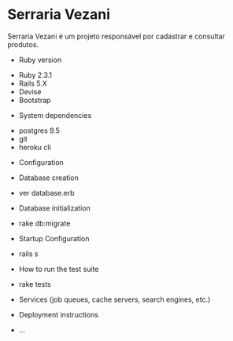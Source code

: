 # Serraria Vezani
Serraria Vezani é um projeto responsável por cadastrar e consultar produtos.

* Ruby version
 - Ruby 2.3.1
 - Rails 5.X
 - Devise
 - Bootstrap

* System dependencies
 - postgres 9.5
 - git
 - heroku cli

* Configuration

* Database creation
 - ver database.erb

* Database initialization
 - rake db:migrate

* Startup Configuration
 - rails s

* How to run the test suite
 - rake tests

* Services (job queues, cache servers, search engines, etc.)

* Deployment instructions

* ...
